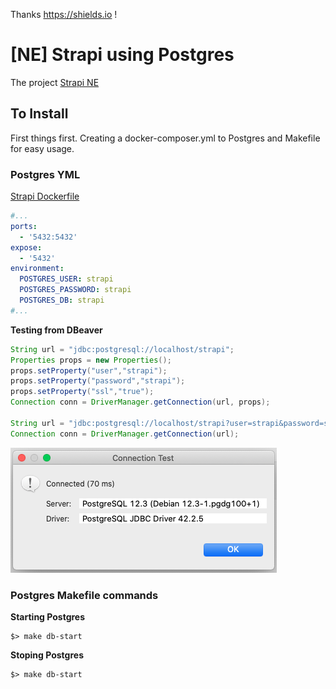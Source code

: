 Thanks https://shields.io !

# [NE] Strapi using Postgres

The project [Strapi NE](https://github.com/itanlam/ne/projects/1)

## To Install

First things first. Creating a docker-composer.yml to Postgres and Makefile for easy usage.

### Postgres YML

[Strapi Dockerfile](db/docker-compose.yml)

```yml
#...
ports:
  - '5432:5432'
expose:
  - '5432'
environment:
  POSTGRES_USER: strapi
  POSTGRES_PASSWORD: strapi
  POSTGRES_DB: strapi
#...
```

**Testing from DBeaver**

```Java
String url = "jdbc:postgresql://localhost/strapi";
Properties props = new Properties();
props.setProperty("user","strapi");
props.setProperty("password","strapi");
props.setProperty("ssl","true");
Connection conn = DriverManager.getConnection(url, props);

String url = "jdbc:postgresql://localhost/strapi?user=strapi&password=strapi&ssl=true";
Connection conn = DriverManager.getConnection(url);
```

![./dbeaver-test-conn.png](./dbeaver-test-conn.png)

### Postgres Makefile commands

**Starting Postgres**

```shell
$> make db-start
```

**Stoping Postgres**

```shell
$> make db-start
```
